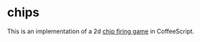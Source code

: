 chips
=====


This is an implementation of a 2d [chip firing game](http://www.cs.wvu.edu/~angela/cs418a/node11.html) in CoffeeScript.
